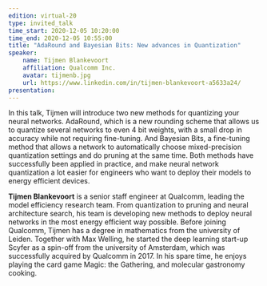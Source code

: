 ```yaml
---
edition: virtual-20
type: invited_talk
time_start: 2020-12-05 10:20:00
time_end: 2020-12-05 10:55:00
title: "AdaRound and Bayesian Bits: New advances in Quantization"
speaker:
    name: Tijmen Blankevoort 
    affiliation: Qualcomm Inc.
    avatar: tijmenb.jpg
    url: https://www.linkedin.com/in/tijmen-blankevoort-a5633a24/
presentation: 
---
```

In this talk, Tijmen will introduce two new methods for quantizing your neural networks. AdaRound, which is a new rounding scheme that allows us to quantize several networks to even 4 bit weights, with a small drop in accuracy while not requiring fine-tuning. And Bayesian Bits, a fine-tuning method that allows a network to automatically choose mixed-precision quantization settings and do pruning at the same time.  Both methods have successfully been applied in practice, and make neural network quantization a lot easier for engineers who want to deploy their models to energy efficient devices.

**Tijmen Blankevoort** is a senior staff engineer at Qualcomm, leading the model efficiency research team. From quantization to pruning and neural architecture search, his team is developing new methods to deploy neural networks in the most energy efficient way possible. Before joining Qualcomm, Tijmen has a degree in mathematics from the university of Leiden. Together with Max Welling, he started the deep learning start-up Scyfer as a spin-off from the university of Amsterdam, which was successfully acquired by Qualcomm in 2017. In his spare time, he enjoys playing the card game Magic: the Gathering, and molecular gastronomy cooking.


  



 
